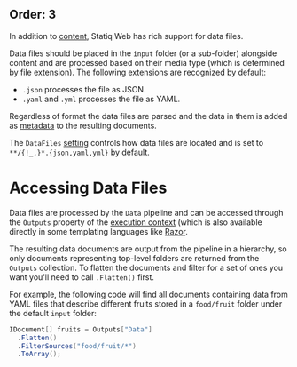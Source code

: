 Order: 3
---
In addition to [content](xref:web-content), Statiq Web has rich support for data files.

Data files should be placed in the `input` folder (or a sub-folder) alongside content and are processed based on their media type (which is determined by file extension). The following extensions are recognized by default:

- `.json` processes the file as JSON.
- `.yaml` and `.yml` processes the file as YAML.

Regardless of format the data files are parsed and the data in them is added as [metadata](xref:documents-and-metadata#about-metadata) to the resulting documents.

The `DataFiles` [setting](xref:web-settings) controls how data files are located and is set to `**/{!_,}*.{json,yaml,yml}` by default.

# Accessing Data Files

Data files are processed by the `Data` pipeline and can be accessed through the `Outputs` property of the [execution context](xref:execution-context) (which is also available directly in some templating languages like [Razor](xref:web-razor).

The resulting data documents are output from the pipeline in a hierarchy, so only documents representing top-level folders are returned from the `Outputs` collection. To flatten the documents and filter for a set of ones you want you'll need to call `.Flatten()` first.

For example, the following code will find all documents containing data from YAML files that describe different fruits stored in a `food/fruit` folder under the default `input` folder:

```csharp
IDocument[] fruits = Outputs["Data"]
  .Flatten()
  .FilterSources("food/fruit/*")
  .ToArray();
```
